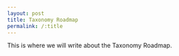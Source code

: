 ```yaml
---
layout: post
title: Taxonomy Roadmap
permalink: /:title
---
```


This is where we will write about the Taxonomy Roadmap.